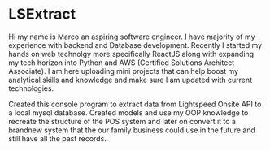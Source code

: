 # LSExtract

Hi my name is Marco an aspiring software engineer. I have majority of my experience with backend and Database development. Recently I started my hands on web technolgy more specifically ReactJS along with expanding my tech horizon into Python and AWS (Certified Solutions Architect Associate). I am here uploading mini projects that can help boost my analytical skills and knowledge and make sure I am updated with current technologies.

Created this console program to extract data from Lightspeed Onsite API to a local mysql database. Created models and use my OOP knowledge to recreate the structure of the POS system and later on convert it to a brandnew system that the our family business could use in the future and still have all the past records.
